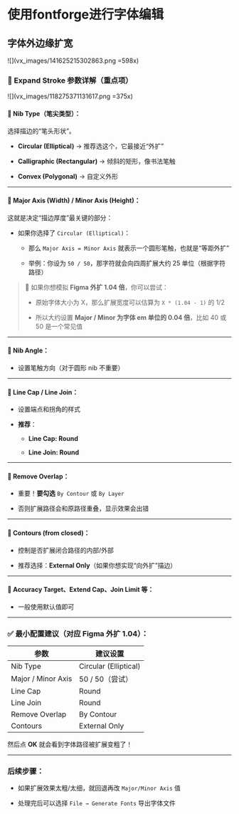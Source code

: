# 使用fontforge进行字体编辑
## 字体外边缘扩宽
![](vx_images/141625215302863.png =598x)

### 🧱 Expand Stroke 参数详解（重点项）
![](vx_images/118275371131617.png =375x)
#### 🔵 Nib Type（笔尖类型）：


选择描边的“笔头形状”。

* **Circular (Elliptical)** → 推荐选这个，它最接近“外扩”
    
* **Calligraphic (Rectangular)** → 倾斜的矩形，像书法笔触
    
* **Convex (Polygonal)** → 自定义外形
    

* * *

#### 🔵 Major Axis (Width) / Minor Axis (Height)：

这就是决定“描边厚度”最关键的部分：

* 如果你选择了 `Circular (Elliptical)`：
    
    * 那么 `Major Axis = Minor Axis` 就表示一个圆形笔触，也就是“等距外扩”
        
    * 举例：你设为 `50 / 50`，那字符就会向四周扩展大约 25 单位（根据字符路径）
        

> 🧠 如果你想模拟 **Figma 外扩 1.04 倍**，你可以尝试：
> 
> * 原始字体大小为 X，那么扩展宽度可以估算为 `X * (1.04 - 1)` 的 1/2
>     
> * 所以大约设置 **Major / Minor 为字体 em 单位的 0.04 倍**，比如 40 或 50 是一个常见值
>     

* * *

#### 🔵 Nib Angle：

* 设置笔触方向（对于圆形 nib 不重要）
    

* * *

#### 🔵 Line Cap / Line Join：

* 设置端点和拐角的样式
    
* **推荐**：
    
    * **Line Cap: Round**
        
    * **Line Join: Round**
        

* * *

#### 🔵 Remove Overlap：

* 重要！**要勾选** `By Contour` 或 `By Layer`
    
* 否则扩展路径会和原路径重叠，显示效果会出错
    

* * *

#### 🔵 Contours (from closed)：

* 控制是否扩展闭合路径的内部/外部
    
* 推荐选择：**External Only**（如果你想实现“向外扩”描边）
    

* * *

#### 🔵 Accuracy Target、Extend Cap、Join Limit 等：

* 一般使用默认值即可
    

* * *

### ✅ 最小配置建议（对应 Figma 外扩 1.04）：

| 参数 | 建议设置 |
| --- | --- |
| Nib Type | Circular (Elliptical) |
| Major / Minor Axis | 50 / 50（尝试） |
| Line Cap | Round |
| Line Join | Round |
| Remove Overlap | By Contour |
| Contours | External Only |

然后点 **OK** 就会看到字体路径被扩展变粗了！

* * *

### 后续步骤：

* 如果扩展效果太粗/太细，就回退再改 `Major/Minor Axis` 值
    
* 处理完后可以选择 `File → Generate Fonts` 导出字体文件